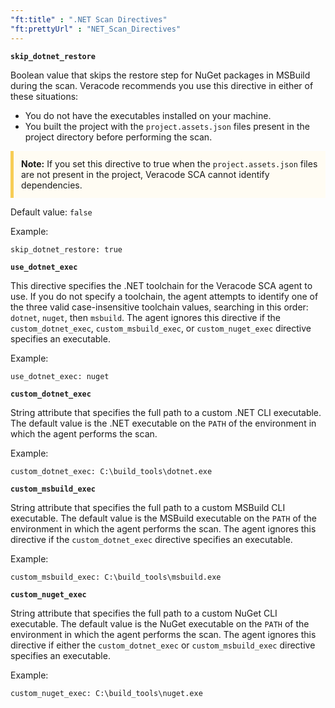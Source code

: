 ```yaml
---
"ft:title" : ".NET Scan Directives"
"ft:prettyUrl" : "NET_Scan_Directives"
---
```


**`skip_dotnet_restore`**

Boolean value that skips the restore step for NuGet packages in MSBuild during the scan. Veracode recommends you use this directive in either of these situations:

-   You do not have the executables installed on your machine.
-   You built the project with the `project.assets.json` files present in the project directory before performing the scan.

<p style="background-color:#FFFCF3; padding: 12px; border-left: 5px solid #F7CD55;">
<b>Note:</b> If you set this directive to true when the <code>project.assets.json</code> files are not present in the project, Veracode SCA cannot identify dependencies.
</p>


Default value: `false`

Example:

```
skip_dotnet_restore: true
```

**`use_dotnet_exec`**

This directive specifies the .NET toolchain for the Veracode SCA agent to use. If you do not specify a toolchain, the agent attempts to identify one of the three valid case-insensitive toolchain values, searching in this order: `dotnet`, `nuget`, then `msbuild`. The agent ignores this directive if the `custom_dotnet_exec`, `custom_msbuild_exec`, or `custom_nuget_exec` directive specifies an executable.

Example:

```
use_dotnet_exec: nuget
```

**`custom_dotnet_exec`**

String attribute that specifies the full path to a custom .NET CLI executable. The default value is the .NET executable on the `PATH` of the environment in which the agent performs the scan.

Example:

```
custom_dotnet_exec: C:\build_tools\dotnet.exe
```

**`custom_msbuild_exec`**

String attribute that specifies the full path to a custom MSBuild CLI executable. The default value is the MSBuild executable on the `PATH` of the environment in which the agent performs the scan. The agent ignores this directive if the `custom_dotnet_exec` directive specifies an executable.

Example:

```
custom_msbuild_exec: C:\build_tools\msbuild.exe
```

**`custom_nuget_exec`**

String attribute that specifies the full path to a custom NuGet CLI executable. The default value is the NuGet executable on the `PATH` of the environment in which the agent performs the scan. The agent ignores this directive if either the `custom_dotnet_exec` or `custom_msbuild_exec` directive specifies an executable.

Example:

```
custom_nuget_exec: C:\build_tools\nuget.exe
```

